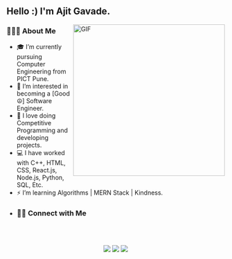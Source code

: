 
<!---
i-camron/i-camron is a ✨ special ✨ repository because its `README.md` (this file) appears on your GitHub profile.
You can click the Preview link to take a look at your changes.
--->

<!-- <p align="center"> <img src="https://komarev.com/ghpvc/?username=thecamron&label=Profile%20views&color=0e75b6&style=flat" alt="thecamron" /> </p> -->

<h2> Hello :) I'm Ajit Gavade.</h2>
<img align="right" alt="GIF" src="https://media1.tenor.com/images/9fb771fb621c29b0a2eae945b5ceeeb3/tenor.gif" width="350"/>

<h3> 👨🏻‍💻 About Me </h3>

- 🎓 I’m currently pursuing Computer Engineering from PICT Pune.
- 👀 I’m interested in becoming a [Good ☮] Software Engineer.
- 💚 I love doing Competitive Programming and developing projects.
- 💻 I have worked with C++, HTML, CSS, React.js, Node.js, Python, SQL, Etc.
- ⚡ I’m learning Algorithms | MERN Stack | Kindness.
- <h3> 🤝🏻 Connect with Me </h3>
<br>
<br>
<p align="center"> 
  <a href="https://www.linkedin.com/in/ajitgavade02/" target="_blank"><img src="https://img.shields.io/badge/LinkedIn-0077B5?style=for-the-badge&logo=linkedin&logoColor=white"/></a>
  <a href="mailto:ajitgavade02@outlook.com" target="_blank"><img src="https://img.shields.io/badge/Gmail-D14836?style=for-the-badge&logo=gmail&logoColor=white"/></a>
  <a href="#" target="_blank"><img src="https://img.shields.io/badge/RESUME📄-0077B5?style=for-the-badge&logo=Download&logoColor=blue"/></a>


